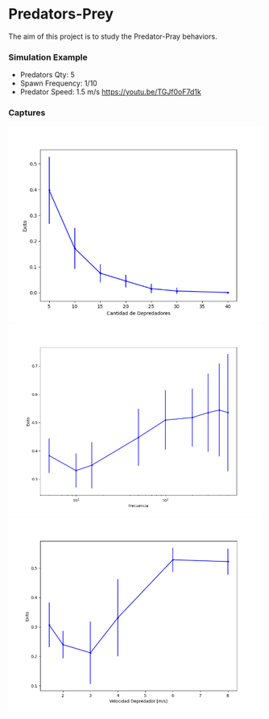 # Predators-Prey 
The aim of this project is to study the Predator-Pray behaviors.

### Simulation Example
* Predators Qty: 5
* Spawn Frequency: 1/10
* Predator Speed: 1.5 m/s
https://youtu.be/TGJf0oF7d1k

### Captures
![img1](resources/pred_qty.png)
![img2](resources/var_freq.png)
![img3](resources/vel_dep.png)
